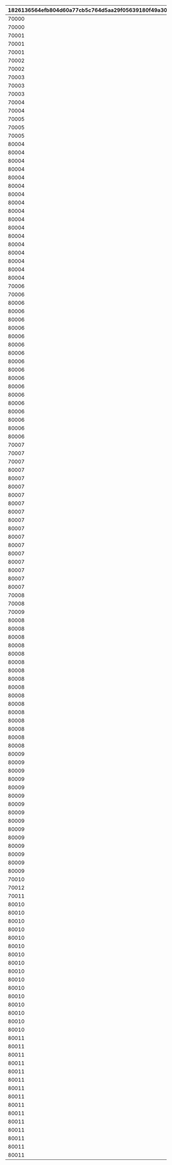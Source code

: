 |1826136564efb804d60a77cb5c764d5aa29f05639180f49a30971b61ed2d3664|3a84a8b8b1f3a3b20471cba7453be9ac098d5282f8cea89b0785450a9332a1f3|b9cb39800262bfef065e1e1a452d4a7251551f2116c2e6236461492bcaf9b635|4da93cdb00b7f57522f1ed13d6c02444438558bf6f4cbe87fa699b1f739f402a|8329b6d26157d01a5c1bcae18c436add55f13c7e6a1b2f90d5e64e273d7b67a2|a6807b1ae11cc8298fe723ea7085d19e1685a7f9d3210ad6cd649dd84516d946|3cf68306988abc0a161aec28d65f7bc49bedd18ed12bc9902846ee03bdbefc74|
| --- | --- | --- | --- | --- | --- | --- |
|70000|0|1|400|2018/12/25 4:59:59|0|2018/12/24 5:00:00|
|70000|0|2|401|2018/12/26 4:59:59|0|2018/12/25 5:00:00|
|70001|1|3|410|0|0|0|
|70001|2|4|411|0|0|0|
|70001|3|5|412|0|0|0|
|70002|0|6|400|2019/12/25 4:59:59|0|2019/12/24 5:00:00|
|70002|0|7|401|2019/12/26 4:59:59|0|2019/12/25 5:00:00|
|70003|1|8|413|0|0|0|
|70003|2|9|414|0|0|0|
|70003|3|10|415|0|0|0|
|70004|0|21|400|2020/12/25 4:59:59|0|2020/12/24 5:00:00|
|70004|0|22|401|2020/12/26 4:59:59|0|2020/12/25 5:00:00|
|70005|1|23|416|0|0|0|
|70005|2|24|417|0|0|0|
|70005|3|25|418|0|0|0|
|80004|3|26|9002001|2021/01/31 4:59:59|0|2021/01/30 5:00:00|
|80004|3|27|9002002|2021/02/01 4:59:59|0|2021/01/31 5:00:00|
|80004|3|28|9002003|2021/02/02 4:59:59|0|2021/02/01 5:00:00|
|80004|3|29|9002004|2021/02/03 4:59:59|0|2021/02/02 5:00:00|
|80004|3|30|9002005|2021/02/04 4:59:59|0|2021/02/03 5:00:00|
|80004|3|31|9002006|2021/02/05 4:59:59|0|2021/02/04 5:00:00|
|80004|3|32|9002007|2021/02/06 4:59:59|0|2021/02/05 5:00:00|
|80004|3|33|9002008|2021/02/07 4:59:59|0|2021/02/06 5:00:00|
|80004|3|34|9002009|2021/02/08 4:59:59|0|2021/02/07 5:00:00|
|80004|3|35|9002010|2021/02/09 4:59:59|0|2021/02/08 5:00:00|
|80004|3|36|9002011|2021/02/10 4:59:59|0|2021/02/09 5:00:00|
|80004|3|37|9002012|2021/02/11 4:59:59|0|2021/02/10 5:00:00|
|80004|3|38|9002013|2021/02/12 4:59:59|0|2021/02/11 5:00:00|
|80004|3|39|9002014|2021/02/13 4:59:59|0|2021/02/12 5:00:00|
|80004|3|40|9002015|2021/02/14 4:59:59|0|2021/02/13 5:00:00|
|80004|3|41|9002016|2021/02/15 4:59:59|0|2021/02/14 5:00:00|
|80004|3|42|9002017|2021/02/16 4:59:59|1|2021/02/15 5:00:00|
|70006|0|43|400|2021/12/25 4:59:59|0|2021/12/24 5:00:00|
|70006|0|44|401|2021/12/26 4:59:59|0|2021/12/25 5:00:00|
|80006|3|45|9004001|2022/01/31 4:59:59|0|2022/01/30 5:00:00|
|80006|3|46|9004002|2022/02/01 4:59:59|0|2022/01/31 5:00:00|
|80006|3|47|9004003|2022/02/02 4:59:59|0|2022/02/01 5:00:00|
|80006|3|48|9004004|2022/02/03 4:59:59|0|2022/02/02 5:00:00|
|80006|3|49|9004005|2022/02/04 4:59:59|0|2022/02/03 5:00:00|
|80006|3|50|9004006|2022/02/05 4:59:59|0|2022/02/04 5:00:00|
|80006|3|51|9004007|2022/02/06 4:59:59|0|2022/02/05 5:00:00|
|80006|3|52|9004008|2022/02/07 4:59:59|0|2022/02/06 5:00:00|
|80006|3|53|9004009|2022/02/08 4:59:59|0|2022/02/07 5:00:00|
|80006|3|54|9004010|2022/02/09 4:59:59|0|2022/02/08 5:00:00|
|80006|3|55|9004011|2022/02/10 4:59:59|0|2022/02/09 5:00:00|
|80006|3|56|9004012|2022/02/11 4:59:59|0|2022/02/10 5:00:00|
|80006|3|57|9004013|2022/02/12 4:59:59|0|2022/02/11 5:00:00|
|80006|3|58|9004014|2022/02/13 4:59:59|0|2022/02/12 5:00:00|
|80006|3|59|9004015|2022/02/14 4:59:59|0|2022/02/13 5:00:00|
|80006|3|60|9004016|2022/02/15 4:59:59|0|2022/02/14 5:00:00|
|80006|3|61|9004017|2022/02/16 4:59:59|1|2022/02/15 5:00:00|
|70007|1|62|436|0|0|0|
|70007|2|63|437|0|0|0|
|70007|3|64|438|0|0|0|
|80007|3|65|9005001|2022/08/02 4:59:59|0|2022/08/01 5:00:00|
|80007|3|66|9005002|2022/08/03 4:59:59|0|2022/08/02 5:00:00|
|80007|3|67|9005003|2022/08/04 4:59:59|0|2022/08/03 5:00:00|
|80007|3|68|9005004|2022/08/05 4:59:59|0|2022/08/04 5:00:00|
|80007|3|69|9005005|2022/08/06 4:59:59|0|2022/08/05 5:00:00|
|80007|3|70|9005006|2022/08/07 4:59:59|0|2022/08/06 5:00:00|
|80007|3|71|9005007|2022/08/08 4:59:59|0|2022/08/07 5:00:00|
|80007|3|72|9005008|2022/08/09 4:59:59|0|2022/08/08 5:00:00|
|80007|3|73|9005009|2022/08/10 4:59:59|0|2022/08/09 5:00:00|
|80007|3|74|9005010|2022/08/11 4:59:59|0|2022/08/10 5:00:00|
|80007|3|75|9005011|2022/08/12 4:59:59|0|2022/08/11 5:00:00|
|80007|3|76|9005012|2022/08/13 4:59:59|0|2022/08/12 5:00:00|
|80007|3|77|9005013|2022/08/14 4:59:59|0|2022/08/13 5:00:00|
|80007|3|78|9005014|2022/08/15 4:59:59|0|2022/08/14 5:00:00|
|80007|3|79|9005015|2022/08/16 4:59:59|1|2022/08/15 5:00:00|
|70008|0|80|400|2022/12/25 4:59:59|0|2022/12/24 5:00:00|
|70008|0|81|401|2022/12/26 4:59:59|0|2022/12/25 5:00:00|
|70009|1|82|439|0|0|0|
|80008|3|83|9006001|2023/02/01 4:59:59|0|2023/01/31 5:00:00|
|80008|3|84|9006002|2023/02/02 4:59:59|0|2023/02/01 5:00:00|
|80008|3|85|9006003|2023/02/03 4:59:59|0|2023/02/02 5:00:00|
|80008|3|86|9006004|2023/02/04 4:59:59|0|2023/02/03 5:00:00|
|80008|3|87|9006005|2023/02/05 4:59:59|0|2023/02/04 5:00:00|
|80008|3|88|9006006|2023/02/06 4:59:59|0|2023/02/05 5:00:00|
|80008|3|89|9006007|2023/02/07 4:59:59|0|2023/02/06 5:00:00|
|80008|3|90|9006008|2023/02/08 4:59:59|0|2023/02/07 5:00:00|
|80008|3|91|9006009|2023/02/09 4:59:59|0|2023/02/08 5:00:00|
|80008|3|92|9006010|2023/02/10 4:59:59|0|2023/02/09 5:00:00|
|80008|3|93|9006011|2023/02/11 4:59:59|0|2023/02/10 5:00:00|
|80008|3|94|9006012|2023/02/12 4:59:59|0|2023/02/11 5:00:00|
|80008|3|95|9006013|2023/02/13 4:59:59|0|2023/02/12 5:00:00|
|80008|3|96|9006014|2023/02/14 4:59:59|0|2023/02/13 5:00:00|
|80008|3|97|9006015|2023/02/15 4:59:59|0|2023/02/14 5:00:00|
|80008|3|98|9006016|2023/02/16 4:59:59|1|2023/02/15 5:00:00|
|80009|3|99|9007001|2023/08/02 4:59:59|0|2023/08/01 5:00:00|
|80009|3|100|9007002|2023/08/03 4:59:59|0|2023/08/02 5:00:00|
|80009|3|101|9007003|2023/08/04 4:59:59|0|2023/08/03 5:00:00|
|80009|3|102|9007004|2023/08/05 4:59:59|0|2023/08/04 5:00:00|
|80009|3|103|9007005|2023/08/06 4:59:59|0|2023/08/05 5:00:00|
|80009|3|104|9007006|2023/08/07 4:59:59|0|2023/08/06 5:00:00|
|80009|3|105|9007007|2023/08/08 4:59:59|0|2023/08/07 5:00:00|
|80009|3|106|9007008|2023/08/09 4:59:59|0|2023/08/08 5:00:00|
|80009|3|107|9007009|2023/08/10 4:59:59|0|2023/08/09 5:00:00|
|80009|3|108|9007010|2023/08/11 4:59:59|0|2023/08/10 5:00:00|
|80009|3|109|9007011|2023/08/12 4:59:59|0|2023/08/11 5:00:00|
|80009|3|110|9007012|2023/08/13 4:59:59|0|2023/08/12 5:00:00|
|80009|3|111|9007013|2023/08/14 4:59:59|0|2023/08/13 5:00:00|
|80009|3|112|9007014|2023/08/15 4:59:59|0|2023/08/14 5:00:00|
|80009|3|113|9007015|2023/08/16 4:59:59|1|2023/08/15 5:00:00|
|70010|0|114|400|2023/12/25 4:59:59|0|2023/12/24 5:00:00|
|70012|0|115|401|2023/12/26 4:59:59|0|2023/12/25 5:00:00|
|70011|1|116|440|0|0|0|
|80010|3|117|9008001|2024/02/01 4:59:59|0|2024/01/31 5:00:00|
|80010|3|118|9008002|2024/02/02 4:59:59|0|2024/02/01 5:00:00|
|80010|3|119|9008003|2024/02/03 4:59:59|0|2024/02/02 5:00:00|
|80010|3|120|9008004|2024/02/04 4:59:59|0|2024/02/03 5:00:00|
|80010|3|121|9008005|2024/02/05 4:59:59|0|2024/02/04 5:00:00|
|80010|3|122|9008006|2024/02/06 4:59:59|0|2024/02/05 5:00:00|
|80010|3|123|9008007|2024/02/07 4:59:59|0|2024/02/06 5:00:00|
|80010|3|124|9008008|2024/02/08 4:59:59|0|2024/02/07 5:00:00|
|80010|3|125|9008009|2024/02/09 4:59:59|0|2024/02/08 5:00:00|
|80010|3|126|9008010|2024/02/10 4:59:59|0|2024/02/09 5:00:00|
|80010|3|127|9008011|2024/02/11 4:59:59|0|2024/02/10 5:00:00|
|80010|3|128|9008012|2024/02/12 4:59:59|1|2024/02/11 5:00:00|
|80010|3|129|9008013|2024/02/13 4:59:59|1|2024/02/12 5:00:00|
|80010|3|130|9008014|2024/02/14 4:59:59|1|2024/02/13 5:00:00|
|80010|3|131|9008015|2024/02/15 4:59:59|1|2024/02/14 5:00:00|
|80010|3|132|9008016|2024/02/16 4:59:59|1|2024/02/15 5:00:00|
|80011|3|133|9009001|2024/08/02 4:59:59|0|2024/08/01 5:00:00|
|80011|3|134|9009002|2024/08/03 4:59:59|0|2024/08/02 5:00:00|
|80011|3|135|9009003|2024/08/04 4:59:59|0|2024/08/03 5:00:00|
|80011|3|136|9009004|2024/08/05 4:59:59|0|2024/08/04 5:00:00|
|80011|3|137|9009005|2024/08/06 4:59:59|0|2024/08/05 5:00:00|
|80011|3|138|9009006|2024/08/07 4:59:59|0|2024/08/06 5:00:00|
|80011|3|139|9009007|2024/08/08 4:59:59|0|2024/08/07 5:00:00|
|80011|3|140|9009008|2024/08/09 4:59:59|0|2024/08/08 5:00:00|
|80011|3|141|9009009|2024/08/10 4:59:59|0|2024/08/09 5:00:00|
|80011|3|142|9009010|2024/08/11 4:59:59|0|2024/08/10 5:00:00|
|80011|3|143|9009011|2024/08/12 4:59:59|0|2024/08/11 5:00:00|
|80011|3|144|9009012|2024/08/13 4:59:59|0|2024/08/12 5:00:00|
|80011|3|145|9009013|2024/08/14 4:59:59|0|2024/08/13 5:00:00|
|80011|3|146|9009014|2024/08/15 4:59:59|0|2024/08/14 5:00:00|
|80011|3|147|9009015|2024/08/16 4:59:59|1|2024/08/15 5:00:00|